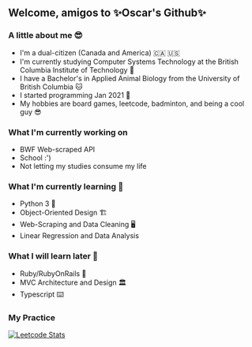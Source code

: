 ## Welcome, amigos to ✨Oscar's Github✨

### A little about me 😎
* I'm a dual-citizen (Canada and America) 🇨🇦 🇺🇸
* I'm currently studying Computer Systems Technology at the British Columbia Institute of Technology 🏫
* I have a Bachelor's in Applied Animal Biology from the University of British Columbia 🐱
* I started programming Jan 2021 👶
* My hobbies are board games, leetcode, badminton, and being a cool guy 😎

### What I'm currently working on
* BWF Web-scraped API
* School :')
* Not letting my studies consume my life

### What I'm currently learning 📖
* Python 3 🐍
* Object-Oriented Design 🏗️
* Web-Scraping and Data Cleaning 🖥
* Linear Regression and Data Analysis

### What I will learn later 📖
* Ruby/RubyOnRails 💎
* MVC Architecture and Design 🏛️
* Typescript ⌨️

### My Practice
[![Leetcode Stats](https://leetcode.card.workers.dev/?username=oscarla5747&style=auto)](https://leetcode.com/oscarla5747)

<!--
**oscarlaaaa/oscarlaaaa** is a ✨ _special_ ✨ repository because its `README.md` (this file) appears on your GitHub profile.

Here are some ideas to get you started:

- 🔭 I’m currently working on ...
- 🌱 I’m currently learning ...
- 👯 I’m looking to collaborate on ...
- 🤔 I’m looking for help with ...
- 💬 Ask me about ...
- 📫 How to reach me: ...
- 😄 Pronouns: ...
- ⚡ Fun fact: ...
-->
